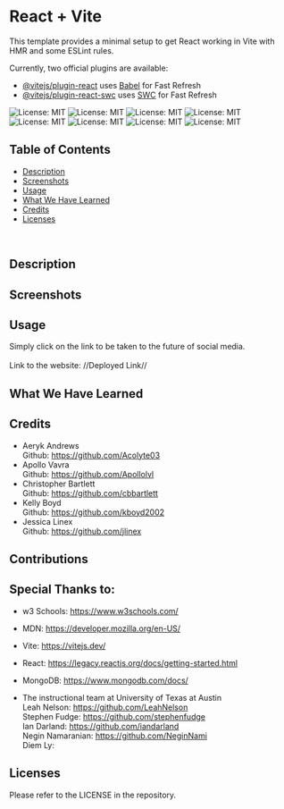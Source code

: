 # React + Vite

This template provides a minimal setup to get React working in Vite with HMR and some ESLint rules.

Currently, two official plugins are available:

- [@vitejs/plugin-react](https://github.com/vitejs/vite-plugin-react/blob/main/packages/plugin-react/README.md) uses [Babel](https://babeljs.io/) for Fast Refresh
- [@vitejs/plugin-react-swc](https://github.com/vitejs/vite-plugin-react-swc) uses [SWC](https://swc.rs/) for Fast Refresh

![License: MIT](https://img.shields.io/badge/License-MIT-yellow.svg)
![License: MIT](https://img.shields.io/badge/Version-1.0-yellow.svg)
![License: MIT](https://img.shields.io/badge/Javascript-yellow.svg)
![License: MIT](https://img.shields.io/badge/CSS-purple.svg)
![License: MIT](https://img.shields.io/badge/Node.js-grey.svg)
![License: MIT](https://img.shields.io/badge/Express.js-grey.svg)
![License: MIT](https://img.shields.io/badge/MongoDB-green.svg)
![License: MIT](https://img.shields.io/badge/React-blue.svg)
## Table of Contents
- [Description](#description)
- [Screenshots](#screenshots)
- [Usage](#usage)
- [What We Have Learned](#what-we-have-learned)
- [Credits](#credits)
- [Licenses](#licenses)
</br>

## Description

## Screenshots

## Usage
Simply click on the link to be taken to the future of social media. </br>  
Link to the website: //Deployed Link// </br>

## What We Have Learned

## Credits
* Aeryk Andrews <br> Github: https://github.com/Acolyte03
* Apollo Vavra <br> Github: https://github.com/Apollolvl
* Christopher Bartlett <br> Github: https://github.com/cbbartlett
* Kelly Boyd <br> Github: https://github.com/kboyd2002
* Jessica Linex <br> Github: https://github.com/jlinex

## Contributions

## Special Thanks to:
- w3 Schools: https://www.w3schools.com/
- MDN: https://developer.mozilla.org/en-US/
- Vite: https://vitejs.dev/
- React: https://legacy.reactjs.org/docs/getting-started.html
- MongoDB: https://www.mongodb.com/docs/

- The instructional team at University of Texas at Austin <br>Leah Nelson: https://github.com/LeahNelson <br> Stephen Fudge: https://github.com/stephenfudge <br> Ian Darland: https://github.com/iandarland<br>Negin Namaranian: https://github.com/NeginNami<br> Diem Ly:

## Licenses
Please refer to the LICENSE in the repository. </br>
